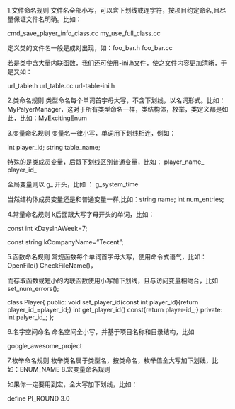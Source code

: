 
1.文件命名规则
文件名全部小写，可以含下划线或连字符，按项目约定命名,且尽量保证文件名明确。比如：

cmd_save_player_info_class.cc my_use_full_class.cc

定义类的文件名一般是成对出现，如：foo_bar.h foo_bar.cc

若是类中含大量内联函数，我们还可使用-ini.h文件，使之文件内容更加清晰，于是又如：

url_table.h url_table.cc url-table-ini.h

2.类命名规则
类型命名每个单词首字母大写，不含下划线，以名词形式。比如： MyPalyerManager，这对于所有类型命名一样，类结构体，枚举，类定义都是如此，比如：MyExcitingEnum

3.变量命名规则
变量名一律小写，单词用下划线相连，例如：

int player_id; string table_name;

特殊的是类成员变量，后跟下划线区别普通变量，比如： player_name_ player_id_

全局变量则以 g_ 开头，比如 ： g_system_time

当然结构体成员变量还是和普通变量一样,比如：string name; int num_entries;

4.常量命名规则
k后面跟大写字母开头的单词，比如：

const int kDaysInAWeek=7;

const string kCompanyName=”Tecent”;

5.函数命名规则
常规函数每个单词首字母大写，使用命令式语气，比如：OpenFile() CheckFileName()，

而存取函数或短小的内联函数使用小写加下划线，且与访问变量相吻合，比如 set_num_errors();

class Player{
public:
void set_player_id(const int player_id){return player_id_=player_id;}
int get_player_id() const{return player-id_;}
private:
int palyer_id_;
};

6.名字空间命名
命名空间全小写，并基于项目名称和目录结构，比如

google_awesome_project

7.枚举命名规则
枚举类名属于类型名，按类命名，枚举值全大写加下划线，比如：ENUM_NAME
8.宏变量命名规则

如果你一定要用到宏，全大写加下划线，比如：

define PI_ROUND 3.0